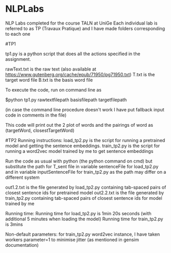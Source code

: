 # NLPLabs
NLP Labs completed for the course TALN at UniGe
Each individual lab is referred to as TP (Travaux Pratique) and I have made folders corresponding to each one

#TP1

tp1.py is a python script that does all the actions specified in the assignment. 

rawText.txt is the raw text (also available at https://www.gutenberg.org/cache/epub/71950/pg71950.txt)
T.txt is the target word file
B.txt is the basis word file

To execute the code, run on command line as

$python tp1.py rawtextfilepath basisfilepath targetfilepath

(in case the command line procedure doesn't work I have put fallback input code in comments in the file)

This code will print out the 2 plot of words and the pairings of word as (targetWord, closestTargetWord)

#TP2
Running instructions:
load_tp2.py is the script for running a pretrained model and getting the sentence embeddings. 
train_tp2.py is the script for running a word2vec model trained by me to get sentence embeddings

Run the code as usual with python (the python command on cmd) but substitute the path for T_sent file in variable sentenceFile for load_tp2.py and in variable inputSentenceFile for train_tp2.py as the path may differ on a different system

out1.2.txt is the file generated by load_tp2.py containing tab-spaced pairs of closest sentence ids for pretrained model
out2.2.txt is the file generated by train_tp2.py containing tab-spaced pairs of closest sentence ids for model trained by me

Running time:
Running time for load_tp2.py is 1min 20s seconds (with additional 5 minutes when loading the model)
Running time for train_tp2.py is 3mins

Non-default parameters:
for train_tp2.py word2vec instance, I have taken workers parameter=1 to minimise jitter (as mentioned in gensim documentation)


